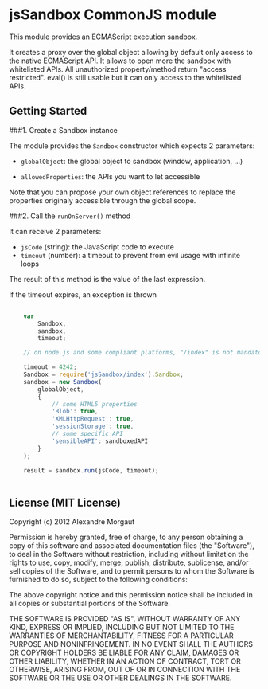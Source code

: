 # jsSandbox CommonJS module #This module provides an ECMAScript execution sandbox.It creates a proxy over the global object allowing by default only access to the native ECMAScript API.It allows to open more the sandbox with whitelisted APIs.All unauthorized property/method return "access restricted".eval() is still usable but it can only access to the whitelisted APIs.## Getting Started #####1. Create a Sandbox instance
The module provides the `Sandbox` constructor which expects 2 parameters:
- `globalObject`: the global object to sandbox (window, application, ...)
- `allowedProperties`: the APIs you want to let accessible
Note that you can propose your own object references to replace the properties originaly accessible through the global scope.

###2. Call the `runOnServer()` method

It can receive 2 parameters:

- `jsCode` (string): the JavaScript code to execute - `timeout` (number): a timeout to prevent from evil usage with infinite loopsThe result of this method is the value of the last expression.
If the timeout expires, an exception is thrown```javascript    var        Sandbox,        sandbox,        timeout;    // on node.js and some compliant platforms, "/index" is not mandatory
    timeout = 4242;    Sandbox = require('jsSandbox/index').Sandbox;    sandbox = new Sandbox(        globalObject,        {            // some HTML5 properties            'Blob': true,            'XMLHttpRequest': true,            'sessionStorage': true,            // some specific API            'sensibleAPI': sandboxedAPI        }    );    result = sandbox.run(jsCode, timeout);    ```## License (MIT License) ##Copyright (c) 2012 Alexandre MorgautPermission is hereby granted, free of charge, to any person obtaining a copyof this software and associated documentation files (the "Software"), to dealin the Software without restriction, including without limitation the rightsto use, copy, modify, merge, publish, distribute, sublicense, and/or sellcopies of the Software, and to permit persons to whom the Software isfurnished to do so, subject to the following conditions:The above copyright notice and this permission notice shall be included inall copies or substantial portions of the Software.THE SOFTWARE IS PROVIDED "AS IS", WITHOUT WARRANTY OF ANY KIND, EXPRESS ORIMPLIED, INCLUDING BUT NOT LIMITED TO THE WARRANTIES OF MERCHANTABILITY,FITNESS FOR A PARTICULAR PURPOSE AND NONINFRINGEMENT. IN NO EVENT SHALL THEAUTHORS OR COPYRIGHT HOLDERS BE LIABLE FOR ANY CLAIM, DAMAGES OR OTHERLIABILITY, WHETHER IN AN ACTION OF CONTRACT, TORT OR OTHERWISE, ARISING FROM,OUT OF OR IN CONNECTION WITH THE SOFTWARE OR THE USE OR OTHER DEALINGS INTHE SOFTWARE.